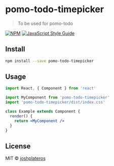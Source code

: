 # pomo-todo-timepicker

> To be used for pomo-todo

[![NPM](https://img.shields.io/npm/v/pomo-todo-timepicker.svg)](https://www.npmjs.com/package/pomo-todo-timepicker) [![JavaScript Style Guide](https://img.shields.io/badge/code_style-standard-brightgreen.svg)](https://standardjs.com)

## Install

```bash
npm install --save pomo-todo-timepicker
```

## Usage

```jsx
import React, { Component } from 'react'

import MyComponent from 'pomo-todo-timepicker'
import 'pomo-todo-timepicker/dist/index.css'

class Example extends Component {
  render() {
    return <MyComponent />
  }
}
```

## License

MIT © [joshplateros](https://github.com/joshplateros)
